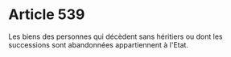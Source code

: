 # Article 539

Les biens des personnes qui décèdent sans héritiers ou dont les successions sont abandonnées appartiennent à l'Etat.